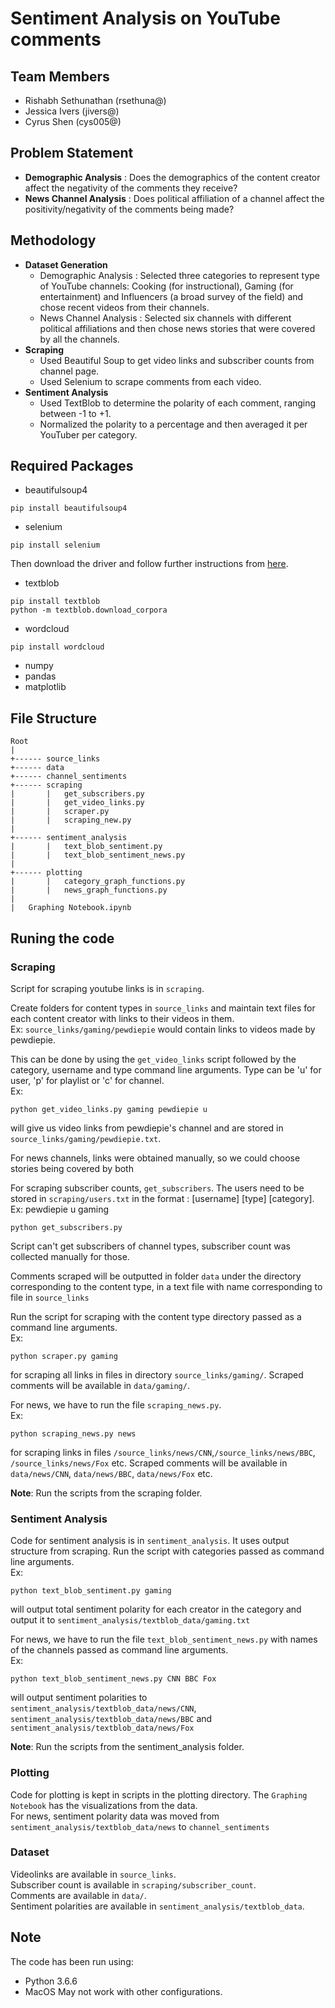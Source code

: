 # Sentiment Analysis on YouTube comments
## Team Members
- Rishabh Sethunathan (rsethuna@)
- Jessica Ivers (jivers@)
- Cyrus Shen (cys005@)

## Problem Statement
- **Demographic Analysis** : Does the demographics of the content creator affect the negativity of the comments they receive?
- **News Channel Analysis** : Does political affiliation of a channel affect the positivity/negativity of the comments being made?

## Methodology
- **Dataset Generation** 
  - Demographic Analysis : Selected three categories to represent type of YouTube channels: Cooking (for instructional), Gaming (for entertainment) and Influencers (a broad survey of the field) and chose recent videos from their channels.
  - News Channel Analysis : Selected six channels with different political affiliations and then chose news stories that were covered by all the channels.
- **Scraping**
  - Used Beautiful Soup to get video links and subscriber counts from channel page.
  - Used Selenium to scrape comments from each video.
- **Sentiment Analysis**
  - Used TextBlob to determine the polarity of each comment, ranging between -1 to +1.
  - Normalized the polarity to a percentage and then averaged it per YouTuber per category.

## Required Packages
- beautifulsoup4
```
pip install beautifulsoup4
```
- selenium
```
pip install selenium
```
Then download the driver and follow further instructions from <a href="https://selenium-python.readthedocs.io/installation.html">here</a>.

- textblob
```
pip install textblob
python -m textblob.download_corpora
```
- wordcloud
```
pip install wordcloud
```
- numpy
- pandas
- matplotlib

## File Structure
```
Root
|
+------ source_links
+------ data
+------ channel_sentiments
+------ scraping
|       |   get_subscribers.py
|       |   get_video_links.py
|       |   scraper.py
|       |   scraping_new.py
|
+------ sentiment_analysis
|       |   text_blob_sentiment.py
|       |   text_blob_sentiment_news.py
|
+------ plotting
|       |   category_graph_functions.py
|       |   news_graph_functions.py
| 
|   Graphing Notebook.ipynb
```

## Runing the code
### Scraping
Script for scraping youtube links is in <code>scraping</code>.

Create folders for content types in <code>source_links</code> and maintain text files for each content creator with links to their videos in them.<br>
Ex: <code>source_links/gaming/pewdiepie</code> would contain links to videos made by pewdiepie.

This can be done by using the <code>get_video_links</code> script followed by the category, username and type command line arguments. Type can be 'u' for user, 'p' for playlist or 'c' for channel.<br>
Ex:
```
python get_video_links.py gaming pewdiepie u
```
will give us video links from pewdiepie's channel and are stored in <code>source_links/gaming/pewdiepie.txt</code>.

For news channels, links were obtained manually, so we could choose stories being covered by both

For scraping subscriber counts, <code>get_subscribers</code>. The users need to be stored in <code>scraping/users.txt</code> in the format : [username] [type] [category]. <br>
Ex: pewdiepie u gaming
```
python get_subscribers.py
```
Script can't get subscribers of channel types, subscriber count was collected manually for those.

Comments scraped will be outputted in folder <code>data</code> under the directory corresponding to the content type, in a text file with name corresponding to file in <code>source_links</code>

Run the script for scraping with the content type directory passed as a command line arguments. <br>
Ex: 
```
python scraper.py gaming
```
for scraping all links in files in directory <code>source_links/gaming/</code>. Scraped comments will be available in <code>data/gaming/</code>.

For news, we have to run the file <code>scraping_news.py</code>.<br>
Ex:
```
python scraping_news.py news
```
for scraping links in files <code>/source_links/news/CNN</code>,<code>/source_links/news/BBC</code>, <code>/source_links/news/Fox</code> etc. Scraped comments will be available in <code>data/news/CNN</code>, <code>data/news/BBC</code>, <code>data/news/Fox</code> etc.

**Note**: Run the scripts from the scraping folder.

### Sentiment Analysis
Code for sentiment analysis is in <code>sentiment_analysis</code>. It uses output structure from scraping. 
Run the script with categories passed as command line arguments. <br>
Ex:
```
python text_blob_sentiment.py gaming
```
will output total sentiment polarity for each creator in the category and output it to <code>sentiment_analysis/textblob_data/gaming.txt</code>

For news,
we have to run the file <code>text_blob_sentiment_news.py</code> with names of the channels passed as command line arguments.<br>
Ex:
```
python text_blob_sentiment_news.py CNN BBC Fox
```
will output sentiment polarities to <code>sentiment_analysis/textblob_data/news/CNN</code>, <code>sentiment_analysis/textblob_data/news/BBC</code> and <code>sentiment_analysis/textblob_data/news/Fox</code>

**Note**: Run the scripts from the sentiment_analysis folder.

### Plotting
Code for plotting is kept in scripts in the plotting directory. The <code>Graphing Notebook</code> has the visualizations from the data. <br>
For news, sentiment polarity data was moved from <code>sentiment_analysis/textblob_data/news</code> to <code>channel_sentiments</code>

### Dataset
Videolinks are available in <code>source_links</code>.<br>
Subscriber count is available in <code>scraping/subscriber_count</code>.<br>
Comments are available in <code>data/</code>.<br>
Sentiment polarities are available in <code>sentiment_analysis/textblob_data</code>.

## Note
The code has been run using:
- Python 3.6.6
- MacOS
May not work with other configurations.
